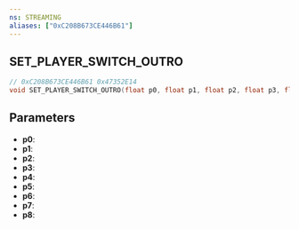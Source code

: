 ```yaml
---
ns: STREAMING
aliases: ["0xC208B673CE446B61"]
---
```

## SET_PLAYER_SWITCH_OUTRO

```c
// 0xC208B673CE446B61 0x47352E14
void SET_PLAYER_SWITCH_OUTRO(float p0, float p1, float p2, float p3, float p4, float p5, float p6, float p7, Any p8);
```


## Parameters
* **p0**: 
* **p1**: 
* **p2**: 
* **p3**: 
* **p4**: 
* **p5**: 
* **p6**: 
* **p7**: 
* **p8**: 

